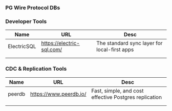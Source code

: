 ### PG Wire Protocol DBs







### Developer Tools

| Name        | URL                       | Desc                                         |
| ----------- | ------------------------- | -------------------------------------------- |
| ElectricSQL | https://electric-sql.com/ | The standard sync layer for local-first apps |
|             |                           |                                              |
|             |                           |                                              |

### CDC & Replication Tools

| Name   | URL                    | Desc                                                  |
| ------ | ---------------------- | ----------------------------------------------------- |
| peerdb | https://www.peerdb.io/ | Fast, simple, and cost effective Postgres replication |
|        |                        |                                                       |
|        |                        |                                                       |

